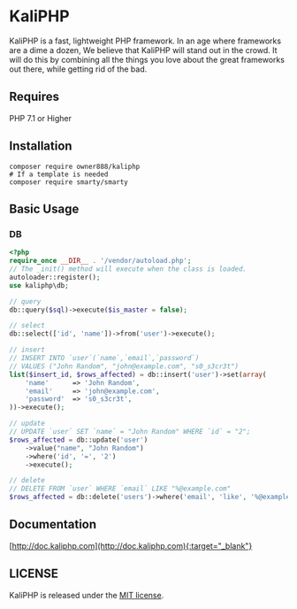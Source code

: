 # KaliPHP
KaliPHP is a fast, lightweight PHP framework. In an age where frameworks are a dime a dozen, We believe that KaliPHP will stand out in the crowd. It will do this by combining all the things you love about the great frameworks out there, while getting rid of the bad.

## Requires
PHP 7.1 or Higher  

## Installation

```
composer require owner888/kaliphp
# If a template is needed
composer require smarty/smarty
```

## Basic Usage

### DB 
```php
<?php
require_once __DIR__ . '/vendor/autoload.php';
// The _init() method will execute when the class is loaded.
autoloader::register();
use kaliphp\db;

// query
db::query($sql)->execute($is_master = false);

// select
db::select(['id', 'name'])->from('user')->execute();

// insert
// INSERT INTO `user`(`name`,`email`,`password`)
// VALUES ("John Random", "john@example.com", "s0_s3cr3t")
list($insert_id, $rows_affected) = db::insert('user')->set(array(
    'name'      => 'John Random',
    'email'     => 'john@example.com',
    'password'  => 's0_s3cr3t',
))->execute();

// update
// UPDATE `user` SET `name` = "John Random" WHERE `id` = "2";
$rows_affected = db::update('user')
    ->value("name", "John Random")
    ->where('id', '=', '2')
    ->execute();

// delete
// DELETE FROM `user` WHERE `email` LIKE "%@example.com"
$rows_affected = db::delete('users')->where('email', 'like', '%@example.com')->execute(); // (int) 7
```

## Documentation

[http://doc.kaliphp.com](http://doc.kaliphp.com){:target="_blank"}

## LICENSE

KaliPHP is released under the [MIT license](https://github.com/owner888/kaliphp/blob/master/LICENSE).
